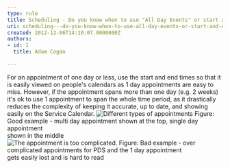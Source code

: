 ```yaml
---
type: rule
title: Scheduling - Do you know when to use "All Day Events" or start and end times with recurrence?
uri: scheduling---do-you-know-when-to-use-all-day-events-or-start-and-end-times-with-recurrence
created: 2012-12-06T14:10:07.0000000Z
authors:
- id: 1
  title: Adam Cogan

---
```


 
For an appointment of one day or less, use the start and end times so that it is           easily viewed on people's calendars as 1 day appointments are easy to miss. However,           if the appointment spans more than one day (e.g. 2 weeks) it's ok to use 1 appointment           to span the whole time period, as it drastically reduces the complexity of keeping           it accurate, up to date, and showing easily on the Service Calendar.
 ![Different types of appointments](/Communication/RulesToBetterCRMForUsers/PublishingImages/OverComplicatedAppointment.jpg)            Figure: Good example - multi day appointment shown at the top, single day appointment<br>            shown in the middle<br>          ![The appointment is too complicated.](/Communication/RulesToBetterCRMForUsers/PublishingImages/TypesOfAppointments.jpg)            Figure: Bad example - over complicated appointments for PDS and the 1 day appointment<br>            gets easily lost and is hard to read<br>          
